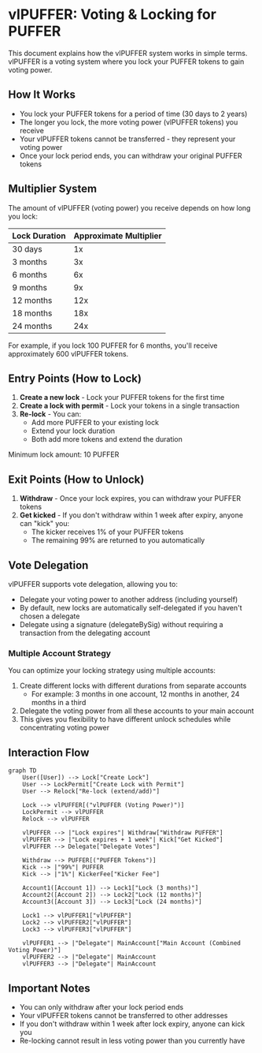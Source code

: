 # vlPUFFER: Voting & Locking for PUFFER

This document explains how the vlPUFFER system works in simple terms. vlPUFFER is a voting system where you lock your PUFFER tokens to gain voting power.

## How It Works

- You lock your PUFFER tokens for a period of time (30 days to 2 years)
- The longer you lock, the more voting power (vlPUFFER tokens) you receive
- Your vlPUFFER tokens cannot be transferred - they represent your voting power
- Once your lock period ends, you can withdraw your original PUFFER tokens

## Multiplier System

The amount of vlPUFFER (voting power) you receive depends on how long you lock:

| Lock Duration | Approximate Multiplier |
|---------------|------------------------|
| 30 days       | 1x                     |
| 3 months      | 3x                     |
| 6 months      | 6x                     |
| 9 months      | 9x                     |
| 12 months     | 12x                    |
| 18 months     | 18x                    |
| 24 months     | 24x                    |

For example, if you lock 100 PUFFER for 6 months, you'll receive approximately 600 vlPUFFER tokens.

## Entry Points (How to Lock)

1. **Create a new lock** - Lock your PUFFER tokens for the first time
2. **Create a lock with permit** - Lock your tokens in a single transaction
3. **Re-lock** - You can:
   - Add more PUFFER to your existing lock
   - Extend your lock duration
   - Both add more tokens and extend the duration

Minimum lock amount: 10 PUFFER

## Exit Points (How to Unlock)

1. **Withdraw** - Once your lock expires, you can withdraw your PUFFER tokens
2. **Get kicked** - If you don't withdraw within 1 week after expiry, anyone can "kick" you:
   - The kicker receives 1% of your PUFFER tokens
   - The remaining 99% are returned to you automatically

## Vote Delegation

vlPUFFER supports vote delegation, allowing you to:

- Delegate your voting power to another address (including yourself)
- By default, new locks are automatically self-delegated if you haven't chosen a delegate
- Delegate using a signature (delegateBySig) without requiring a transaction from the delegating account

### Multiple Account Strategy

You can optimize your locking strategy using multiple accounts:

1. Create different locks with different durations from separate accounts
   - For example: 3 months in one account, 12 months in another, 24 months in a third
2. Delegate the voting power from all these accounts to your main account
3. This gives you flexibility to have different unlock schedules while concentrating voting power

## Interaction Flow

```mermaid
graph TD
    User([User]) --> Lock["Create Lock"]
    User --> LockPermit["Create Lock with Permit"]
    User --> Relock["Re-lock (extend/add)"]
    
    Lock --> vlPUFFER[("vlPUFFER (Voting Power)")]
    LockPermit --> vlPUFFER
    Relock --> vlPUFFER
    
    vlPUFFER --> |"Lock expires"| Withdraw["Withdraw PUFFER"]
    vlPUFFER --> |"Lock expires + 1 week"| Kick["Get Kicked"]
    vlPUFFER --> Delegate["Delegate Votes"]
    
    Withdraw --> PUFFER[("PUFFER Tokens")]
    Kick --> |"99%"| PUFFER
    Kick --> |"1%"| KickerFee["Kicker Fee"]
    
    Account1([Account 1]) --> Lock1["Lock (3 months)"]
    Account2([Account 2]) --> Lock2["Lock (12 months)"]
    Account3([Account 3]) --> Lock3["Lock (24 months)"]
    
    Lock1 --> vlPUFFER1["vlPUFFER"]
    Lock2 --> vlPUFFER2["vlPUFFER"]
    Lock3 --> vlPUFFER3["vlPUFFER"]
    
    vlPUFFER1 --> |"Delegate"| MainAccount["Main Account (Combined Voting Power)"]
    vlPUFFER2 --> |"Delegate"| MainAccount
    vlPUFFER3 --> |"Delegate"| MainAccount
```

## Important Notes

- You can only withdraw after your lock period ends
- Your vlPUFFER tokens cannot be transferred to other addresses
- If you don't withdraw within 1 week after lock expiry, anyone can kick you
- Re-locking cannot result in less voting power than you currently have
